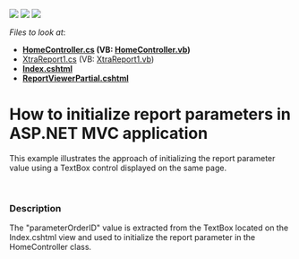 <!-- default badges list -->
![](https://img.shields.io/endpoint?url=https://codecentral.devexpress.com/api/v1/VersionRange/128596487/11.2.11%2B)
[![](https://img.shields.io/badge/Open_in_DevExpress_Support_Center-FF7200?style=flat-square&logo=DevExpress&logoColor=white)](https://supportcenter.devexpress.com/ticket/details/E4047)
[![](https://img.shields.io/badge/📖_How_to_use_DevExpress_Examples-e9f6fc?style=flat-square)](https://docs.devexpress.com/GeneralInformation/403183)
<!-- default badges end -->
<!-- default file list -->
*Files to look at*:

* **[HomeController.cs](./CS/ReportParameterMVC/Controllers/HomeController.cs) (VB: [HomeController.vb](./VB/ReportParameterMVC/Controllers/HomeController.vb))**
* [XtraReport1.cs](./CS/ReportParameterMVC/Reports/XtraReport1.cs) (VB: [XtraReport1.vb](./VB/ReportParameterMVC/Reports/XtraReport1.vb))
* **[Index.cshtml](./CS/ReportParameterMVC/Views/Home/Index.cshtml)**
* **[ReportViewerPartial.cshtml](./CS/ReportParameterMVC/Views/Home/ReportViewerPartial.cshtml)**
<!-- default file list end -->
# How to initialize report parameters in ASP.NET MVC application


<p>This example illustrates the approach of initializing the report parameter value using a TextBox control displayed on the same page.</p><br />



<h3>Description</h3>

<p>The &quot;parameterOrderID&quot; value is extracted from the TextBox located on the Index.cshtml view and used to initialize the report parameter in the HomeController class.</p>

<br/>


